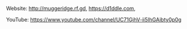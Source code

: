 Website: http://muggeridge.rf.gd, https://d1ddle.com,

YouTube: https://www.youtube.com/channel/UC71GjhV-ii5IhGAibty0p0g
